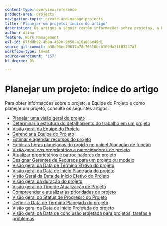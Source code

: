 ```yaml
---
content-type: overview;reference
product-area: projects
navigation-topic: create-and-manage-projects
title: 'Planejar um projeto: índice do artigo'
description: Os artigos a seguir contêm informações sobre projetos, a Equipe do projeto e como planejar um projeto.
author: Alina
feature: Work Management
exl-id: 67fddb92-4b8a-4628-9b50-a10a806e49d1
source-git-commit: b38c98ec79617a78c76510bcb109da2ff83247af
workflow-type: tm+mt
source-wordcount: '157'
ht-degree: 0%

---
```


# Planejar um projeto: índice do artigo

<!-- Audited: 4/2025 -->

Para obter informações sobre o projeto, a Equipe do Projeto e como planejar um projeto, consulte os seguintes artigos:

* [Planejar uma visão geral do projeto](../../../manage-work/projects/planning-a-project/plan-project.md)
* [Determinar a estrutura do detalhamento do trabalho em um projeto](../../../manage-work/projects/planning-a-project/determine-project-work-breakdown-structure.md)
* [Visão geral da Equipe do Projeto](../../../manage-work/projects/planning-a-project/project-team-overview.md)
* [Gerenciar a Equipe do Projeto](../../../manage-work/projects/planning-a-project/manage-project-team.md)
* [Estimar e agendar recursos do projeto](../../../manage-work/projects/planning-a-project/budget-and-schedule-project-resources.md)
* [Exibir as horas planejadas do projeto no painel Alocação de função](../../../manage-work/projects/planning-a-project/view-planed-hours-in-role-allocation-panel.md)
* [Visão geral dos proprietários e patrocinadores do projeto](../../../manage-work/projects/planning-a-project/project-owners-and-sponsors.md)
* [Atualizar proprietários e patrocinadores do projeto](../../../manage-work/projects/planning-a-project/update-project-owners-and-sponsors.md)
* [Designar Gerentes de Recursos para um projeto ou modelo](../../../manage-work/projects/planning-a-project/designate-resource-managers-for-projects-and-templates.md)
* [Visão geral da Data de Término Efetivo do projeto](../../../manage-work/projects/planning-a-project/project-actual-completion-date.md)
* [Visão geral da Data de Início Planejada do projeto](../../../manage-work/projects/planning-a-project/project-planned-start-date.md)
* [Visão Geral da Data de Início Efetivo do Projeto](../../../manage-work/projects/planning-a-project/project-actual-start-date.md)
* [Visão geral da duração do projeto](../../../manage-work/projects/planning-a-project/project-duration.md)
* [Visão geral do Tipo de Atualização de Projeto](../../../manage-work/projects/planning-a-project/project-update-type-overview.md)
* [Compreender e atualizar as prioridades de projeto](../../../manage-work/projects/planning-a-project/project-priority.md)
* [Visão geral do Status de Progresso do Projeto](../../../manage-work/projects/planning-a-project/project-progress-status.md)
* [Definir a Data de Término Planejada do projeto](../../../manage-work/projects/planning-a-project/project-planned-completion-date.md)
* [Visão geral da Data de Início Projetada do projeto](../../../manage-work/projects/planning-a-project/project-projected-start-date.md)
* [Visão geral da Data de conclusão projetada para projetos, tarefas e problemas](../../../manage-work/projects/planning-a-project/project-projected-completion-date.md)
